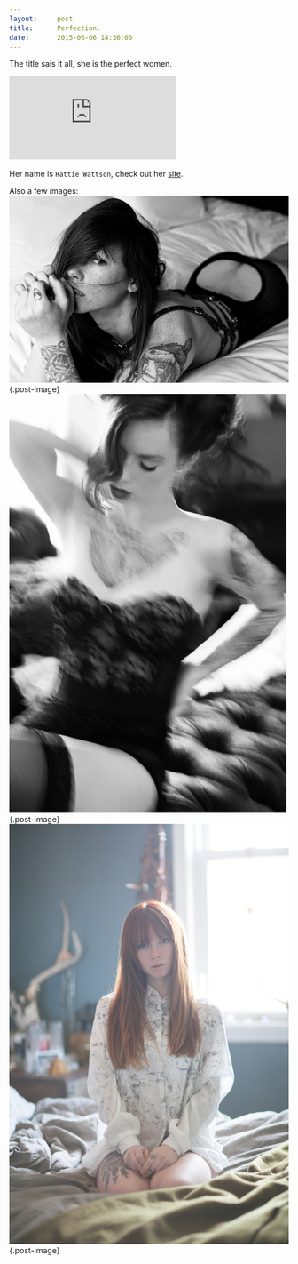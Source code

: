 ```yaml
---
layout:     post
title:      Perfection.
date:       2015-06-06 14:36:00
---
```


The title sais it all, she is the perfect women.
<div class='embed-container'><iframe src='https://player.vimeo.com/video/119707153' frameborder='0' webkitAllowFullScreen mozallowfullscreen allowFullScreen></iframe></div>

Her name is `Hattie Wattson`, check out her [site](http://www.hattiewatson.com/).

Also a few images:
![Hattie Wattson](/public/images/hattie-wattson-1.jpg){.post-image}
![Hattie Wattson](/public/images/hattie-wattson-2.jpg){.post-image}
![Hattie Wattson](/public/images/hattie-wattson-3.jpg){.post-image}
